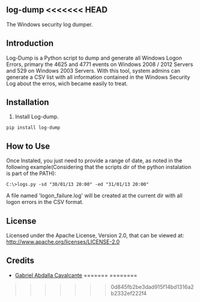 log-dump
<<<<<<< HEAD
--------

The Windows security log dumper.

Introduction
------------

Log-Dump is a Python script to dump and generate all Windows Logon Errors, primary the 4625 and 4771 events on Windows 2008 / 2012 Servers and 529 on Windows 2003 Servers.
With this tool, system admins can generate a CSV list with all information contained in the Windows Security Log about the erros, wich became easily to treat.

Installation
------------

1. Install Log-dump.

`pip install log-dump`

How to Use
----------

Once Instaled, you just need to provide a range of date, as noted in the following example(Considering that the scripts dir of the python instalation is part of the PATH):

`C:\>logs.py -sd "30/01/13 20:00" -ed "31/01/13 20:00"`

A file named 'logon_failure.log' will be created at the current dir with all logon errors in the CSV format.

License
-------

Licensed under the Apache License, Version 2.0, that can be viewed at:
  http://www.apache.org/licenses/LICENSE-2.0

Credits
-------
* [Gabriel Abdalla Cavalcante](https://github.com/gcavalcante8808)
=======
========
>>>>>>> 0d845fb2be3dad915f14bd1316a2b2332ef222f4
